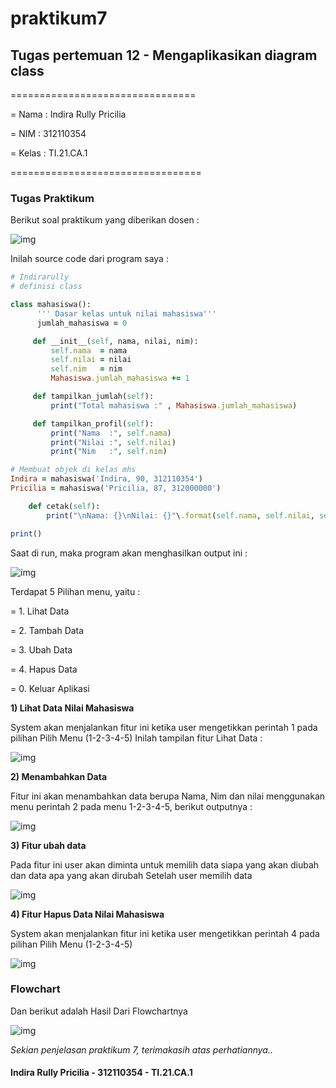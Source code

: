 # praktikum7

## Tugas pertemuan 12 - Mengaplikasikan diagram class

================================

= Nama  : Indira Rully Pricilia

= NIM   : 312110354

= Kelas : TI.21.CA.1

=================================

### Tugas Praktikum
Berikut soal praktikum yang diberikan dosen :

![img](Screenshot/ss1.png)

Inilah source code dari program saya :
```ruby
# Indirarully
# definisi class

class mahasiswa():
      ''' Dasar kelas untuk nilai mahasiswa'''
      jumlah_mahasiswa = 0

     def __init__(self, nama, nilai, nim):
         self.nama  = nama
         self.nilai = nilai
         self.nim   = nim
         Mahasiswa.jumlah_mahasiswa += 1

     def tampilkan_jumlah(self):
         print("Total mahasiswa :" , Mahasiswa.jumlah_mahasiswa)

     def tampilkan_profil(self):
         print("Nama  :", self.nama)
         print("Nilai :", self.nilai)
         print("Nim   :", self.nim)

# Membuat objek di kelas mhs
Indira = mahasiswa('Indira, 90, 312110354')
Pricilia = mahasiswa('Pricilia, 87, 312000000')

    def cetak(self):
        print("\nNama: {}\nNilai: {}"\.format(self.nama, self.nilai, self.nim))

print()
```

Saat di run, maka program akan menghasilkan output ini :

![img](Screenshot/ss1.png)


Terdapat 5 Pilihan menu, yaitu :

= 1. Lihat Data

= 2. Tambah Data

= 3. Ubah Data

= 4. Hapus Data

= 0. Keluar Aplikasi


**1) Lihat Data Nilai Mahasiswa**

System akan menjalankan fitur ini ketika user mengetikkan perintah 1 pada pilihan Pilih Menu (1-2-3-4-5) Inilah tampilan fitur Lihat Data :

![img](Screenshot/ss1.png)

**2) Menambahkan Data**

Fitur ini akan menambahkan data berupa Nama, Nim dan nilai menggunakan menu perintah 2 pada menu 1-2-3-4-5, berikut outputnya :

![img](Screenshot/ss1.png)

**3) Fitur ubah data**

Pada fitur ini user akan diminta untuk memilih data siapa yang akan diubah dan data apa yang akan dirubah Setelah user memilih data

![img](Screenshot/ss1.png)

**4) Fitur Hapus Data Nilai Mahasiswa**

System akan menjalankan fitur ini ketika user mengetikkan perintah 4 pada pilihan Pilih Menu (1-2-3-4-5)

![img](Screenshot/ss1.png)


### Flowchart
Dan berikut adalah Hasil Dari Flowchartnya

![img](Screenshot/ss1.png)

*Sekian penjelasan praktikum 7, terimakasih atas perhatiannya..*

#### Indira Rully Pricilia - 312110354 - TI.21.CA.1
